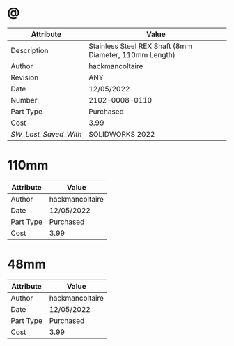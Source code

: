 # @
| Attribute | Value |
| ---  | ---     |
| Description | Stainless Steel REX Shaft (8mm Diameter, 110mm Length) |
| Author | hackmancoltaire |
| Revision | ANY |
| Date | 12/05/2022 |
| Number | 2102-0008-0110 |
| Part Type | Purchased |
| Cost | 3.99 |
| _SW_Last_Saved_With_ | SOLIDWORKS 2022 |
# 110mm
| Attribute | Value |
| ---  | ---     |
| Author | hackmancoltaire |
| Date | 12/05/2022 |
| Part Type | Purchased |
| Cost | 3.99 |
# 48mm
| Attribute | Value |
| ---  | ---     |
| Author | hackmancoltaire |
| Date | 12/05/2022 |
| Part Type | Purchased |
| Cost | 3.99 |
